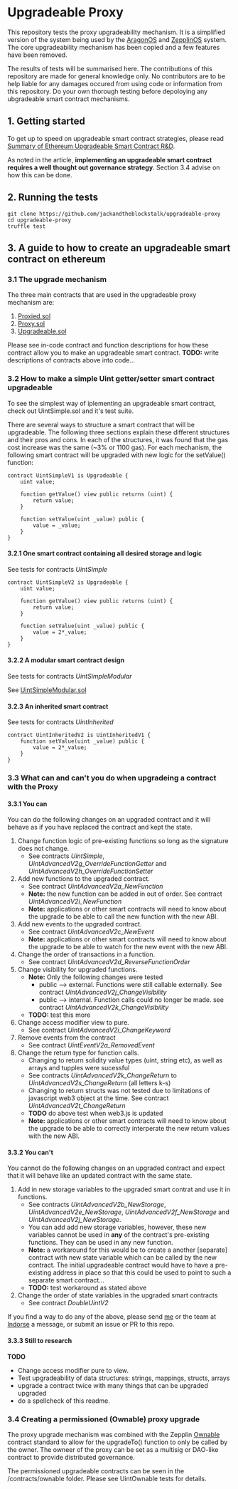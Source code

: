 # Upgradeable Proxy

This repository tests the proxy upgradeability mechanism. It is a simplified version of the system being used by the
[AragonOS](https://github.com/aragon/aragonOS) and [ZepplinOS](https://github.com/zeppelinos/core) system. The core upgradeability mechanism has been copied and a few features have been removed.

The results of tests will be summarised here. The contributions of this repository are made for general knowledge only. No contributors are to be help liable for any damages occured from using code or information from this repository. Do your own thorough testing before depoloying any ubgradeable smart contract mechanisms.

## 1. Getting started

To get up to speed on upgradeable smart contract strategies, please read [Summary of Ethereum Upgradeable Smart Contract R&D](https://blog.indorse.io/ethereum-upgradeable-smart-contract-strategies-456350d0557c).

As noted in the article, **implementing an upgradeable smart contract requires a well thought out governance strategy**. Section 3.4 advise on how this can be done.

## 2. Running the tests

```
git clone https://github.com/jackandtheblockstalk/upgradeable-proxy
cd upgradeable-proxy
truffle test
```

## 3. A guide to how to create an upgradeable smart contract on ethereum

### 3.1 The upgrade mechanism

The three main contracts that are used in the upgradeable proxy mechanism are:
1. [Proxied.sol](https://github.com/jackandtheblockstalk/upgradeable-proxy/blob/master/contracts/Proxied.sol)
2. [Proxy.sol](https://github.com/jackandtheblockstalk/upgradeable-proxy/blob/master/contracts/Proxy.sol)
3. [Upgradeable.sol](https://github.com/jackandtheblockstalk/upgradeable-proxy/blob/master/contracts/Upgradeable.sol)

Please see in-code contract and function descriptions for how these contract allow you to make an upgradeable smart contract.
**TODO:** write descriptions of contracts above into code...

### 3.2 How to make a simple Uint getter/setter smart contract upgradeable

To see the simplest way of iplementing an upgradeable smart contract, check out UintSimple.sol and it's test suite.

There are several ways to structure a smart contract that will be upgradeable. The following three sections explain these different structures and their pros and cons. In each of the structures, it was found that the gas cost increase was the same (~3% or 1100 gas). For each mechanism, the following smart contract will be upgraded with new logic for the setValue() function:
```
contract UintSimpleV1 is Upgradeable {
    uint value;

    function getValue() view public returns (uint) {
        return value;
    }

    function setValue(uint _value) public {
        value = _value;
    }
}
```

#### 3.2.1 One smart contract containing all desired storage and logic
See tests for contracts _UintSimple_

```
contract UintSimpleV2 is Upgradeable {
    uint value;

    function getValue() view public returns (uint) {
        return value;
    }

    function setValue(uint _value) public {
        value = 2*_value;
    }
}
```

#### 3.2.2 A modular smart contract design
See tests for contracts _UintSimpleModular_

See [UintSimpleModular.sol](https://github.com/jackandtheblockstalk/upgradeable-proxy/blob/master/contracts/test/UintSimpleModular.sol)

#### 3.2.3 An inherited smart contract
See tests for contracts _UintInherited_

```
contract UintInheritedV2 is UintInheritedV1 {
    function setValue(uint _value) public {
        value = 2*_value;
    }
}
```

### 3.3 What can and can't you do when upgradeing a contract with the Proxy

#### 3.3.1 You can

You can do the following changes on an upgraded contract and it will behave as if you have replaced the contract and kept the state.

1. Change function logic of pre-existing functions so long as the signature does not change.
   - See contracts _UintSimple_, _UintAdvancedV2g_OverrideFunctionGetter_ and _UintAdvancedV2h_OverrideFunctionSetter_
2. Add new functions to the upgraded contract.
   - See contract _UintAdvancedV2a_NewFunction_
   - **Note:** the new function can be added in out of order. See contract _UintAdvancedV2i_NewFunction_
   - **Note:** applications or other smart contracts will need to know about the upgrade to be able to call the new function with the new ABI.
3. Add new events to the upgraded contract.
   - See contract _UintAdvancedV2c_NewEvent_
   - **Note:** applications or other smart contracts will need to know about the upgrade to be able to watch for the new event with the new ABI.
4. Change the order of transactions in a function.
   - See contract _UintAdvancedV2d_ReverseFunctionOrder_
5. Change visibility for upgraded functions.
   - **Note:** Only the following changes were tested
     - public --> external. Functions were still callable externally. See contract _UintAdvancedV2j_ChangeVisibility_
     - public --> internal. Function calls could no longer be made. see contract _UintAdvancedV2k_ChangeVisibility_
   - **TODO:** test this more
6. Change access modifier view to pure.
   - See contract _UintAdvancedV2i_ChangeKeyword_
7. Remove events from the contract
   - See contract _UintEventV2a_RemovedEvent_
8. Change the return type for function calls.
   - Changing to return solidity value types (uint, string etc), as well as arrays and tupples were sucessful
   - See contracts _UintAdvancedV2k_ChangeReturn_ to _UintAdvancedV2s_ChangeReturn_ (all letters k-s)
   - Changing to return structs was not tested due to limitations of javascript web3 object at the time. See contract _UintAdvancedV2t_ChangeReturn_
   - **TODO** do above test when web3.js is updated
   - **Note:** applications or other smart contracts will need to know about the upgrade to be able to correctly interperate the new return values with the new ABI.

#### 3.3.2 You can't

You cannot do the following changes on an upgraded contract and expect that it will behave like an updated contract with the same state.

1. Add in new storage variables to the upgraded smart contrat and use it in functions.
   - See contracts _UintAdvancedV2b_NewStorage_, _UintAdvancedV2e_NewStorage_, _UintAdvancedV2f_NewStorage_ and _UintAdvancedV2j_NewStorage_.
   - You can add add new storage variables, however, these new variables cannot be used in **any** of the contract's pre-existing functions. They can be used in any new function.
   - **Note:** a workaround for this would be to create a another [separate] contract with new state variable which can be called by the new contract. The initial upgradeable contract would have to have a pre-existing address in place so that this could be used to point to such a separate smart contract...
   - **TODO:** test workaround as stated above
2. Change the order of state variables in the upgraded smart contracts
   - See contract _DoubleUintV2_

If you find a way to do any of the above, please send [me](https://twitter.com/theblockstalk) or the team at [Indorse](https://twitter.com/joinindorse) a message, or submit an issue or PR to this repo.

#### 3.3.3 Still to research

**TODO**
* Change access modifier pure to view.
* Test upgradeability of data structures: strings, mappings, structs, arrays
* upgrade a contract twice with many things that can be upgraded upgraded
* do a spellcheck of this readme.

### 3.4 Creating a permissioned (Ownable) proxy upgrade

The proxy upgrade mechanism was combined with the Zepplin [Ownable](https://github.com/OpenZeppelin/zeppelin-solidity/blob/master/contracts/ownership/Ownable.sol) contract standard to allow for the upgradeTo() function to only be called by the owner. The owneer of the proxy can be set as a multisig or DAO-like contract to provide distributed governance.

The permissioned upgradeable contracts can be seen in the /contracts/ownable folder. Please see UintOwnable tests for details.
